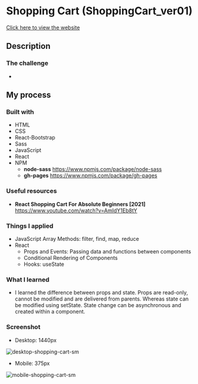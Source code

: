 # Shopping Cart (ShoppingCart_ver01)
[Click here to view the website](https://jwd-activity.github.io/shoppingCart/)

## Description
### The challenge
- 
## My process
### Built with
- HTML
- CSS
- React-Bootstrap
- Sass
- JavaScript
- React
- NPM
  - **node-sass** https://www.npmjs.com/package/node-sass 
  - **gh-pages**  https://www.npmjs.com/package/gh-pages

### Useful resources
- **React Shopping Cart For Absolute Beginners [2021]** https://www.youtube.com/watch?v=AmIdY1Eb8tY

### Things I applied
- JavaScript Array Methods: filter, find, map, reduce
- React  
  - Props and Events: Passing data and functions between components
  - Conditional Rendering of Components
  - Hooks: useState

### What I learned
- I learned the difference between props and state. Props are read-only, cannot be modified and are delivered from parents. Whereas state can be modified using setState. State change can be asynchronous and created within a component.

### Screenshot
- Desktop: 1440px

![desktop-shopping-cart-sm](https://user-images.githubusercontent.com/83196262/135011768-942ab83c-e6d0-4688-9618-17ed3d274233.png)


- Mobile: 375px

![mobile-shopping-cart-sm](https://user-images.githubusercontent.com/83196262/135011807-b04ba0e5-eae2-4395-92e4-973816322162.png)
